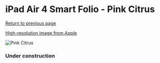 # iPad Air 4 Smart Folio - Pink Citrus

[Return to previous page](/ipad_pro2)

[High-resolution image from Apple](https://store.storeimages.cdn-apple.com/8756/as-images.apple.com/is/MH093?wid=4500&hei=4500&fmt=png)

<div style="width: 384px"><img src="/everysource/MH093.png" alt="Pink Citrus"></div>

### Under construction
